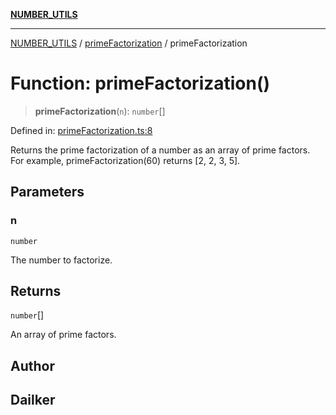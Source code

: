 [**NUMBER_UTILS**](../../README.md)

***

[NUMBER_UTILS](../../README.md) / [primeFactorization](../README.md) / primeFactorization

# Function: primeFactorization()

> **primeFactorization**(`n`): `number`[]

Defined in: [primeFactorization.ts:8](https://github.com/dailker/everyutil/blob/febb9ddd747c27fb11272f2ad88aedb1ae4d7cba/src/number/primeFactorization.ts#L8)

Returns the prime factorization of a number as an array of prime factors.
For example, primeFactorization(60) returns [2, 2, 3, 5].

## Parameters

### n

`number`

The number to factorize.

## Returns

`number`[]

An array of prime factors.

## Author

## Dailker

